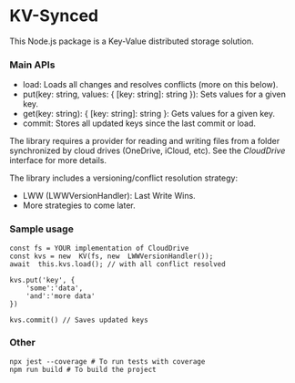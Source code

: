 # KV-Synced

This Node.js package is a Key-Value distributed storage solution.

### Main APIs

- load: Loads all changes and resolves conflicts (more on this below).
- put(key: string, values: { [key: string]: string }): Sets values for a given key.
- get(key: string): { [key: string]: string }: Gets values for a given key.
- commit: Stores all updated keys since the last commit or load.

The library requires a provider for reading and writing files from a folder synchronized by cloud drives (OneDrive, iCloud, etc). See the *CloudDrive* interface for more details.

The library includes a versioning/conflict resolution strategy:

- LWW (LWWVersionHandler): Last Write Wins.
- More strategies to come later.

### Sample usage
```
const fs = YOUR implementation of CloudDrive
const kvs = new  KV(fs, new  LWWVersionHandler());
await  this.kvs.load(); // with all conflict resolved

kvs.put('key', {
	'some':'data',
	'and':'more data'
})

kvs.commit() // Saves updated keys
```

### Other

```
npx jest --coverage # To run tests with coverage
npm run build # To build the project
```